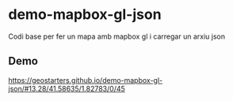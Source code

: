# demo-mapbox-gl-json
Codi base per fer un mapa amb mapbox gl i carregar un arxiu json

## Demo
https://geostarters.github.io/demo-mapbox-gl-json/#13.28/41.58635/1.82783/0/45
